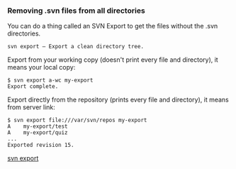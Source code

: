 ### Removing .svn files from all directories

You can do a thing called an SVN Export to get the files without the .svn directories.

    svn export — Export a clean directory tree.

Export from your working copy (doesn't print every file and directory), it means your local copy:

    $ svn export a-wc my-export
    Export complete.

Export directly from the repository (prints every file and directory), it means from server link:

    $ svn export file:///var/svn/repos my-export
    A    my-export/test
    A    my-export/quiz
    ...
    Exported revision 15.

[svn export](http://svnbook.red-bean.com/en/1.7/svn.ref.svn.c.export.html)


